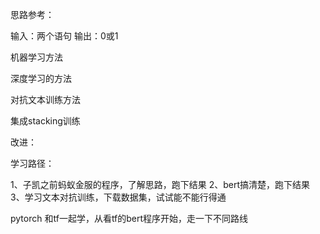 思路参考：

输入：两个语句
输出：0或1


机器学习方法

深度学习的方法

对抗文本训练方法

集成stacking训练

改进：



学习路径：

1、子凯之前蚂蚁金服的程序，了解思路，跑下结果
2、bert搞清楚，跑下结果
3、学习文本对抗训练，下载数据集，试试能不能行得通

pytorch 和tf一起学，从看tf的bert程序开始，走一下不同路线




